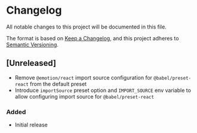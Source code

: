 # Changelog

All notable changes to this project will be documented in this file.

The format is based on [Keep a Changelog](https://keepachangelog.com/en/1.0.0/),
and this project adheres to [Semantic Versioning](https://semver.org/spec/v2.0.0.html).

## [Unreleased]

- Remove `@emotion/react` import source configuration for `@babel/preset-react` from the default preset
- Introduce `importSource` preset option and `IMPORT_SOURCE` env variable to allow configuring import source for `@babel/preset-react`

### Added

- Initial release
